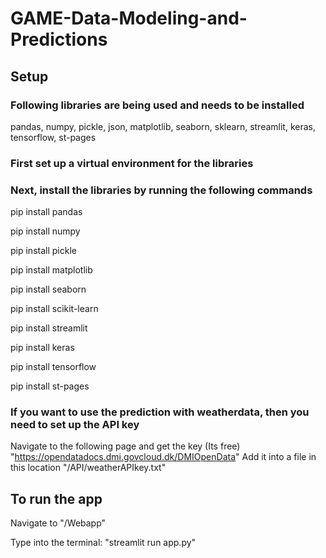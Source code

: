 ﻿# GAME-Data-Modeling-and-Predictions

## Setup

### Following libraries are being used and needs to be installed

pandas, numpy, pickle, json, matplotlib, seaborn, sklearn, streamlit, keras, tensorflow, st-pages

### First set up a virtual environment for the libraries

### Next, install the libraries by running the following commands

pip install pandas

pip install numpy

pip install pickle

pip install matplotlib

pip install seaborn

pip install scikit-learn

pip install streamlit

pip install keras

pip install tensorflow

pip install st-pages

### If you want to use the prediction with weatherdata, then you need to set up the API key

Navigate to the following page and get the key (Its free) "https://opendatadocs.dmi.govcloud.dk/DMIOpenData"
Add it into a file in this location "/API/weatherAPIkey.txt"

## To run the app

Navigate to "/Webapp"

Type into the terminal: "streamlit run app.py"
